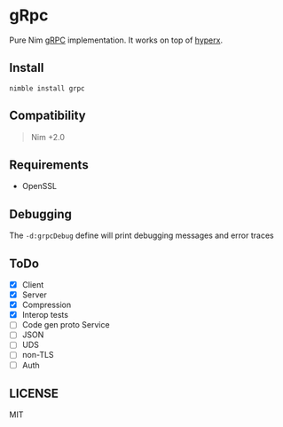 # gRpc

Pure Nim [gRPC](https://grpc.io) implementation.
It works on top of [hyperx](https://github.com/nitely/nim-hyperx).

## Install

```
nimble install grpc
```

## Compatibility

> Nim +2.0

## Requirements

- OpenSSL

## Debugging

The `-d:grpcDebug` define will print debugging
messages and error traces

## ToDo

- [x] Client
- [x] Server
- [x] Compression
- [x] Interop tests
- [ ] Code gen proto Service
- [ ] JSON
- [ ] UDS
- [ ] non-TLS
- [ ] Auth

## LICENSE

MIT
